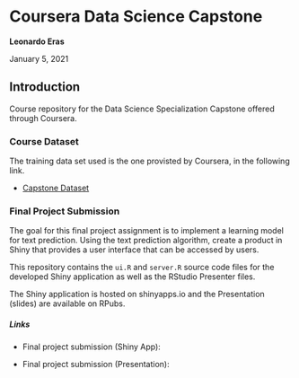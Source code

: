 # Coursera Data Science Capstone

**Leonardo Eras**

January 5, 2021

## Introduction

Course repository for the Data Science Specialization Capstone offered
through Coursera.

### Course Dataset

The training data set used is the one provisted by Coursera, in the following link.

* [Capstone Dataset](https://d396qusza40orc.cloudfront.net/dsscapstone/dataset/Coursera-SwiftKey.zip)

### Final Project Submission

The goal for this final project assignment is to implement a learning model for
text prediction. Using the text prediction algorithm, create a product in Shiny
that provides a user interface that can be accessed by users.

This repository contains the `ui.R` and `server.R` source code files for the
developed Shiny application as well as the RStudio Presenter files.

The Shiny application is hosted on shinyapps.io and the Presentation (slides)
are available on RPubs.

##### Links

* Final project submission (Shiny App):

* Final project submission (Presentation):

